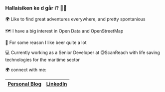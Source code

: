 ### Hallaisiken ke d går i? ✌🏻

🌍 Like to find great adventures everywhere, and pretty spontanious

🗺️ I have a big interest in Open Data and OpenStreetMap

🍻 For some reason I like beer quite a lot

💻 Currently working as a Senior Developer at @ScanReach with life saving technologies for the maritime sector

🌍 connect with me:

| [Personal Blog](https://mathiash98.github.io/) | [LinkedIn](https://www.linkedin.com/in/mathias-haugsbo/) |
| - | - |
